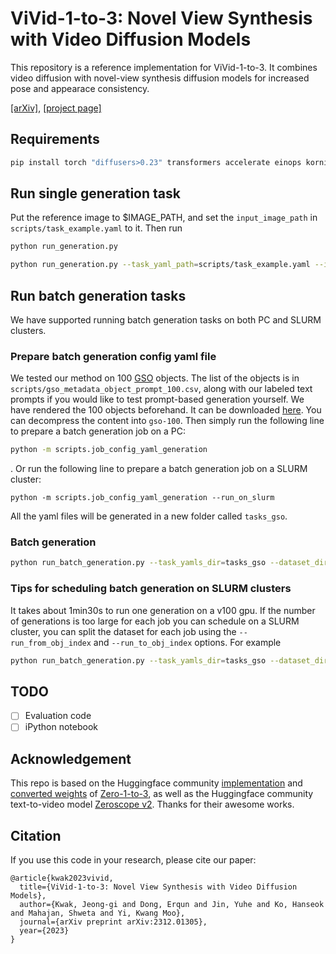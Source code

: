 # ViVid-1-to-3: Novel View Synthesis with Video Diffusion Models

This repository is a reference implementation for ViVid-1-to-3. It combines video diffusion with novel-view synthesis diffusion models for increased pose and appearace consistency.

[[arXiv]](https://arxiv.org/abs/2312.01305), [[project page]](https://ubc-vision.github.io/vivid123/)

## Requirements
```bash
pip install torch "diffusers>0.23" transformers accelerate einops kornia imageio[ffmpeg] opencv-python pydantic scikit-image lpips
```

## Run single generation task
Put the reference image to $IMAGE_PATH, and set the `input_image_path` in `scripts/task_example.yaml` to it. Then run
```bash
python run_generation.py
```
```bash
python run_generation.py --task_yaml_path=scripts/task_example.yaml --image_path=images/dragon.png
```

## Run batch generation tasks
We have supported running batch generation tasks on both PC and SLURM clusters.
### Prepare batch generation config yaml file
We tested our method on 100 [GSO](https://app.gazebosim.org/GoogleResearch/fuel/collections/Scanned%20Objects%20by%20Google%20Research) objects. The list of the objects is in `scripts/gso_metadata_object_prompt_100.csv`, along with our labeled text prompts if you would like to test prompt-based generation yourself. We have rendered the 100 objects beforehand. It can be downloaded [here](https://drive.google.com/file/d/1A9PJDRD27igX5p88slWVF_QSDKxaZDCZ/view?usp=sharing). You can decompress the content into `gso-100`. Then simply run the following line to prepare a batch generation job on a PC:
```bash
python -m scripts.job_config_yaml_generation 
```
. Or run the following line to prepare a batch generation job on a SLURM cluster:
```
python -m scripts.job_config_yaml_generation --run_on_slurm
```
All the yaml files will be generated in a new folder called `tasks_gso`.

### Batch generation
```bash
python run_batch_generation.py --task_yamls_dir=tasks_gso --dataset_dir=gso-100 --output_dir=outputs --obj_csv_file=scripts/gso_metadata_object_prompt_100.csv
```

### Tips for scheduling batch generation on SLURM clusters
It takes about 1min30s to run one generation on a v100 gpu. If the number of generations is too large for each job you can schedule on a SLURM cluster, 
you can split the dataset for each job using the `--run_from_obj_index` and `--run_to_obj_index` options. For example
```bash
python run_batch_generation.py --task_yamls_dir=tasks_gso --dataset_dir=gso-100 --output_dir=outputs --obj_csv_file=scripts/gso_metadata_object_prompt_100.csv --run_from_obj_index=0 --run_to_obj_index=50
```

## TODO
- [ ] Evaluation code
- [ ] iPython notebook

## Acknowledgement
This repo is based on the Huggingface community [implementation](https://github.com/huggingface/diffusers/blob/main/examples/community/pipeline_zero1to3.py) and [converted weights](https://huggingface.co/bennyguo/zero123-xl-diffusers) of [Zero-1-to-3](https://github.com/cvlab-columbia/zero123), as well as the Huggingface community text-to-video model [Zeroscope v2](https://huggingface.co/cerspense/zeroscope_v2_576w). Thanks for their awesome works.

## Citation

If you use this code in your research, please cite our paper:
```
@article{kwak2023vivid,
  title={ViVid-1-to-3: Novel View Synthesis with Video Diffusion Models},
  author={Kwak, Jeong-gi and Dong, Erqun and Jin, Yuhe and Ko, Hanseok and Mahajan, Shweta and Yi, Kwang Moo},
  journal={arXiv preprint arXiv:2312.01305},
  year={2023}
}
```
